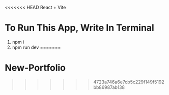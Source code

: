 <<<<<<< HEAD
 React + Vite

 # To Run This App, Write In Terminal 

 1. npm i
 2. npm run dev
=======
# New-Portfolio
>>>>>>> 4723a746a6e7cb5c229f149f5192bb86987ab138
